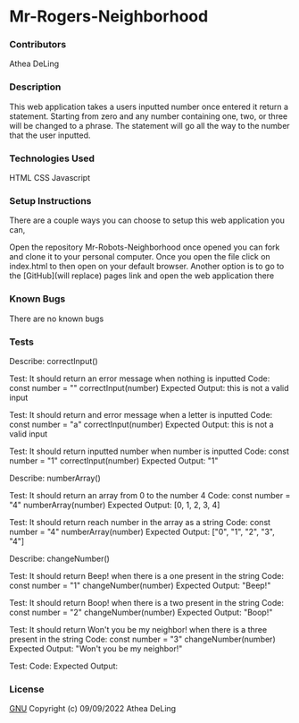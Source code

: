 # Mr-Rogers-Neighborhood
### Contributors
Athea DeLing
### Description
This web application takes a users inputted number once entered it return a statement. Starting from zero and any number containing one, two, or three will be changed to a phrase. The statement will go all the way to the number that the user inputted.
### Technologies Used
HTML
CSS
Javascript
### Setup Instructions
There are a couple ways you can choose to setup this web application you can,

Open the repository Mr-Robots-Neighborhood once opened you can fork and clone it to your personal computer.
Once you open the file click on index.html to then open on your default browser.
Another option is to go to the [GitHub](will replace) pages link and open the web application there
### Known Bugs
There are no known bugs
### Tests
Describe: correctInput()
 
Test: It should return an error message when nothing is inputted
Code:
const number = ""
correctInput(number)
Expected Output: this is not a valid input

Test: It should return and error message when a letter is inputted
Code:
const number = "a"
correctInput(number)
Expected Output: this is not a valid input

Test: It should return inputted number when number is inputted
Code:
const number = "1"
correctInput(number)
Expected Output: "1"

Describe: numberArray()

Test: It should return an array from 0 to the number 4
Code:
const number = "4"
numberArray(number)
Expected Output: [0, 1, 2, 3, 4]

Test: It should return reach number in the array as a string
Code:
const number = "4"
numberArray(number)
Expected Output: ["0", "1", "2", "3", "4"]

Describe: changeNumber()

Test: It should return Beep! when there is a one present in the string
Code:
const number = "1"
changeNumber(number)
Expected Output: "Beep!"

Test: It should return Boop! when there is a two present in the string
Code:
const number = "2"
changeNumber(number)
Expected Output: "Boop!"

Test: It should return Won't you be my neighbor! when there is a three present in the string
Code:
const number = "3"
changeNumber(number)
Expected Output: "Won't you be my neighbor!"

Test:
Code:
Expected Output:

### License
[GNU](https://choosealicense.com/licenses/gpl-3.0/) Copyright (c) 09/09/2022 Athea DeLing
